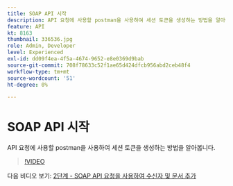 ```yaml
---
title: SOAP API 시작
description: API 요청에 사용할 postman을 사용하여 세션 토큰을 생성하는 방법을 알아봅니다
feature: API
kt: 8163
thumbnail: 336536.jpg
role: Admin, Developer
level: Experienced
exl-id: dd09f4ea-4f5a-4674-9652-e8e0369d9bab
source-git-commit: 708f78633c52f1ae65d424dfcb956abd2ceb48f4
workflow-type: tm+mt
source-wordcount: '51'
ht-degree: 0%

---
```


# SOAP API 시작

API 요청에 사용할 postman을 사용하여 세션 토큰을 생성하는 방법을 알아봅니다.

>[!VIDEO](https://video.tv.adobe.com/v/336639?quality=12)

다음 비디오 보기: [2단계 - SOAP API 요청을 사용하여 수신자 및 문서 추가](/help/tutorial-using-soap-apis/add-recipients-and-articles-using-using-soap-api-requests.md)
